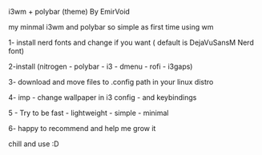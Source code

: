 <div class="container">
<p>i3wm + polybar (theme) By EmirVoid</p>
<p>my minmal i3wm and polybar so simple as first time using wm</p>
<p>1- install nerd fonts and change if you want ( default is DejaVuSansM Nerd font)</p>
<p>2-install (nitrogen - polybar - i3 - dmenu - rofi - i3gaps)</p>
<p>3- download and move files to .config path in your linux distro </p>
<p>4- imp - change wallpaper in i3 config - and keybindings</p>
<p>5 - Try to be fast - lightweight - simple - minimal</p>
<p>6- happy to recommend and help me grow it</p>
<p> chill and use :D </p>
</div>
